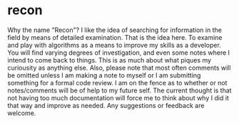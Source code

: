 # recon
Why the name "Recon"?  I like the idea of searching for information in the field by means of detailed examination.   That is the idea here.  To examine and play with algorithms as a means to improve my skills as a developer.  You will find varying degrees of investigation, and even some notes where I intend to come back to things.  This is as much about what piques my curiousity as anything else.  Also, please note that most often comments will be omitted unless I am making a note to myself or I am submitting something for a formal code review.  I am on the fence as to whether or not notes/comments will be of help to my future self.  The current thought is that not having too much documentation will force me to think about why I did it that way and improve as needed. Any suggestions or feedback are welcome. 
